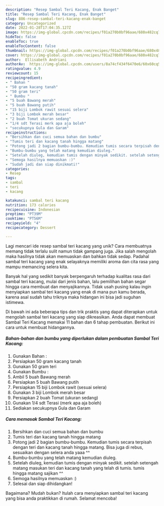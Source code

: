 ```yaml
---
description: "Resep Sambal Teri Kacang, Enak Banget"
title: "Resep Sambal Teri Kacang, Enak Banget"
slug: 886-resep-sambal-teri-kacang-enak-banget
category: Uncategorized
date: 2022-01-28T17:04:35.127Z
image: https://img-global.cpcdn.com/recipes/f01a270b0bf96aae/680x482cq70/sambal-teri-kacang-foto-resep-utama.jpg
hideToc: false
enableToc: true
enableTocContent: false
thumbnail: https://img-global.cpcdn.com/recipes/f01a270b0bf96aae/680x482cq70/sambal-teri-kacang-foto-resep-utama.jpg
cover: https://img-global.cpcdn.com/recipes/f01a270b0bf96aae/680x482cq70/sambal-teri-kacang-foto-resep-utama.jpg
author:  Ellisabeth Andriani
authorAv:  https://img-global.cpcdn.com/users/8a74cf434f6470e6/60x60cq50/avatar.jpg
ratingvalue: 4.9
reviewcount: 15
recipeingredient:
- " Bahan "
- "50 gram kacang tanah"
- "50 gram teri"
- " Bumbu "
- "5 buah Bawang merah"
- "5 buah Bawang putih"
- "15 biji Lombok rawit sesuai selera"
- "3 biji Lombok merah besar"
- "2 buah Tomat ukuran sedang"
- "1/4 sdt Terasi merk apa aja boleh"
- "secukupnya Gula dan Garam"
recipeinstructions:
- "Bersihkan dan cuci semua bahan dan bumbu"
- "Tumis teri dan kacang tanah hingga matang"
- "Potong jadi 2 bagian bumbu-bumbu. Kemudian tumis secara terpisah dengan teri dan kacang tanah hingga matang. Bisa juga di rebus, sesuaikan dengan selera anda yaaa ^^"
- "Bumbu-bumbu yang telah matang kemudian diuleg."
- "Setelah diuleg, kemudian tumis dengan minyak sedikit. setelah setengah matang masukan teri dan kacang tanah yang telah di tumis. tumis hingga matang  sajikan ^^"
- "Semoga hasilnya memuaskan :)"
- "Sudah jadi dan siap dinikmati!"
categories:
- Resep
tags:
- sambal
- teri
- kacang

katakunci: sambal teri kacang 
nutrition: 173 calories
recipecuisine: Indonesian
preptime: "PT39M"
cooktime: "PT56M"
recipeyield: "4"
recipecategory: Dessert

---
```



Lagi mencari ide resep sambal teri kacang yang unik? Cara membuatnya memang tidak terlalu sulit namun tidak gampang juga. Jika salah mengolah maka hasilnya tidak akan memuaskan dan bahkan tidak sedap. Padahal sambal teri kacang yang enak selayaknya memiliki aroma dan cita rasa yang mampu memancing selera kita.




Banyak hal yang sedikit banyak berpengaruh terhadap kualitas rasa dari sambal teri kacang, mulai dari jenis bahan, lalu pemilihan bahan segar hingga cara membuat dan menyajikannya. Tidak usah pusing kalau ingin menyiapkan sambal teri kacang yang enak di mana pun kamu berada, karena asal sudah tahu triknya maka hidangan ini bisa jadi suguhan istimewa.


Di bawah ini ada beberapa tips dan trik praktis yang dapat diterapkan untuk mengolah sambal teri kacang yang siap dikreasikan. Anda dapat membuat Sambal Teri Kacang memakai 11 bahan dan 6 tahap pembuatan. Berikut ini cara untuk membuat hidangannya.

<!--inarticleads1-->

##### Bahan-bahan dan bumbu yang diperlukan dalam pembuatan Sambal Teri Kacang:

1. Gunakan  Bahan :
1. Persiapkan 50 gram kacang tanah
1. Gunakan 50 gram teri
1. Gunakan  Bumbu :
1. Ambil 5 buah Bawang merah
1. Persiapkan 5 buah Bawang putih
1. Persiapkan 15 biji Lombok rawit (sesuai selera)
1. Gunakan 3 biji Lombok merah besar
1. Persiapkan 2 buah Tomat (ukuran sedang)
1. Gunakan 1/4 sdt Terasi (merk apa aja boleh)
1. Sediakan secukupnya Gula dan Garam




<!--inarticleads2-->

##### Cara memasak Sambal Teri Kacang:

1. Bersihkan dan cuci semua bahan dan bumbu
1. Tumis teri dan kacang tanah hingga matang
1. Potong jadi 2 bagian bumbu-bumbu. Kemudian tumis secara terpisah dengan teri dan kacang tanah hingga matang. Bisa juga di rebus, sesuaikan dengan selera anda yaaa ^^
1. Bumbu-bumbu yang telah matang kemudian diuleg.
1. Setelah diuleg, kemudian tumis dengan minyak sedikit. setelah setengah matang masukan teri dan kacang tanah yang telah di tumis. tumis hingga matang  sajikan ^^
1. Semoga hasilnya memuaskan :)
1. Selesai dan siap dihidangkan!



Bagaimana? Mudah bukan? Itulah cara menyiapkan sambal teri kacang yang bisa anda praktikkan di rumah. Selamat mencoba!
